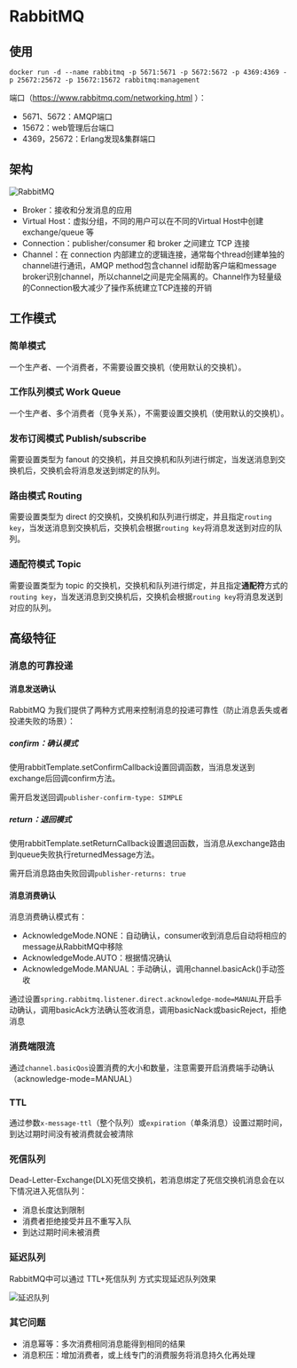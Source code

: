 # RabbitMQ
## 使用
```
docker run -d --name rabbitmq -p 5671:5671 -p 5672:5672 -p 4369:4369 -p 25672:25672 -p 15672:15672 rabbitmq:management
```
端口（https://www.rabbitmq.com/networking.html ）：
- 5671、5672：AMQP端口
- 15672：web管理后台端口
- 4369，25672：Erlang发现&集群端口

## 架构
![RabbitMQ](http://gxyan.gitee.io/file/img/RabbitMQ.png)

- Broker：接收和分发消息的应用
- Virtual Host：虚拟分组，不同的用户可以在不同的Virtual Host中创建 exchange/queue 等
- Connection：publisher/consumer 和 broker 之间建立 TCP 连接
- Channel：在 connection 内部建立的逻辑连接，通常每个thread创建单独的channel进行通讯，AMQP method包含channel id帮助客户端和message broker识别channel，所以channel之间是完全隔离的。Channel作为轻量级的Connection极大减少了操作系统建立TCP连接的开销


## 工作模式
### 简单模式
一个生产者、一个消费者，不需要设置交换机（使用默认的交换机）。

### 工作队列模式 Work Queue
一个生产者、多个消费者（竞争关系），不需要设置交换机（使用默认的交换机）。

### 发布订阅模式 Publish/subscribe
需要设置类型为 fanout 的交换机，并且交换机和队列进行绑定，当发送消息到交换机后，交换机会将消息发送到绑定的队列。

### 路由模式 Routing
需要设置类型为 direct 的交换机，交换机和队列进行绑定，并且指定`routing key`，当发送消息到交换机后，交换机会根据`routing key`将消息发送到对应的队列。

### 通配符模式 Topic
需要设置类型为 topic 的交换机，交换机和队列进行绑定，并且指定**通配符**方式的`routing key`，当发送消息到交换机后，交换机会根据`routing key`将消息发送到对应的队列。

## 高级特征
### 消息的可靠投递
#### 消息发送确认
RabbitMQ 为我们提供了两种方式用来控制消息的投递可靠性（防止消息丢失或者投递失败的场景）：
##### confirm：确认模式
使用rabbitTemplate.setConfirmCallback设置回调函数，当消息发送到exchange后回调confirm方法。

需开启发送回调`publisher-confirm-type: SIMPLE`
##### return：退回模式
使用rabbitTemplate.setReturnCallback设置退回函数，当消息从exchange路由到queue失败执行returnedMessage方法。

需开启消息路由失败回调`publisher-returns: true`

#### 消息消费确认
消息消费确认模式有：
- AcknowledgeMode.NONE：自动确认，consumer收到消息后自动将相应的message从RabbitMQ中移除
- AcknowledgeMode.AUTO：根据情况确认
- AcknowledgeMode.MANUAL：手动确认，调用channel.basicAck()手动签收

通过设置`spring.rabbitmq.listener.direct.acknowledge-mode=MANUAL`开启手动确认，调用basicAck方法确认签收消息，调用basicNack或basicReject，拒绝消息

### 消费端限流
通过`channel.basicQos`设置消费的大小和数量，注意需要开启消费端手动确认（acknowledge-mode=MANUAL）

### TTL
通过参数`x-message-ttl`（整个队列）或`expiration`（单条消息）设置过期时间，到达过期时间没有被消费就会被清除

### 死信队列
Dead-Letter-Exchange(DLX)死信交换机，若消息绑定了死信交换机消息会在以下情况进入死信队列：
- 消息长度达到限制
- 消费者拒绝接受并且不重写入队
- 到达过期时间未被消费

### 延迟队列
RabbitMQ中可以通过 TTL+死信队列 方式实现延迟队列效果

![延迟队列](http://gxyan.gitee.io/file/img/Delay_Queue.png)

### 其它问题
- 消息幂等：多次消费相同消息能得到相同的结果
- 消息积压：增加消费者，或上线专门的消费服务将消息持久化再处理